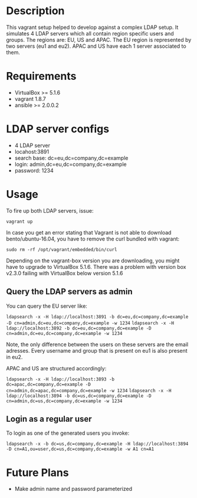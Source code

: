 # Description

This vagrant setup helped to develop against a complex LDAP setup. It simulates 4 LDAP servers which all contain region specific users and groups.
The regions are: EU, US and APAC. The EU region is represented by two servers (eu1 and eu2). APAC and US have each 1 server associated to them.

# Requirements

* VirtualBox >= 5.1.6
* vagrant 1.8.7
* ansible >= 2.0.0.2

# LDAP server configs

* 4 LDAP server
* locahost:3891
* search base: dc=eu,dc=company,dc=example
* login: admin,dc=eu,dc=company,dc=example
* password: 1234

# Usage

To fire up both LDAP servers, issue:

`vagrant up`

In case you get an error stating that Vagrant is not able to download bento/ubuntu-16.04, you have to remove the curl bundled with vagrant:

`sudo rm -rf /opt/vagrant/embedded/bin/curl`

Depending on the vagrant-box version you are downloading, you might have to upgrade to VirtualBox 5.1.6. There was a problem with version box v2.3.0 failing with VirtualBox below version 5.1.6

## Query the LDAP servers as admin

You can query the EU server like:

`ldapsearch -x -H ldap://localhost:3891 -b dc=eu,dc=company,dc=example -D cn=admin,dc=eu,dc=company,dc=example -w 1234`
`ldapsearch -x -H ldap://localhost:3892 -b dc=eu,dc=company,dc=example -D cn=admin,dc=eu,dc=company,dc=example -w 1234`

Note, the only difference between the users on these servers are the email adresses. Every username and group that is present on eu1 is also present in eu2.

APAC and US are structured accordingly:

`ldapsearch -x -H ldap://localhost:3893 -b dc=apac,dc=company,dc=example -D cn=admin,dc=apac,dc=company,dc=example -w 1234`
`ldapsearch -x -H ldap://localhost:3894 -b dc=us,dc=company,dc=example -D cn=admin,dc=us,dc=company,dc=example -w 1234`

## Login as a regular user

To login as one of the generated users you invoke:

`ldapsearch -x -b dc=us,dc=company,dc=example -H ldap://localhost:3894 -D cn=A1,ou=user,dc=us,dc=company,dc=example -w A1 cn=A1`

# Future Plans

* Make admin name and password parameterized

